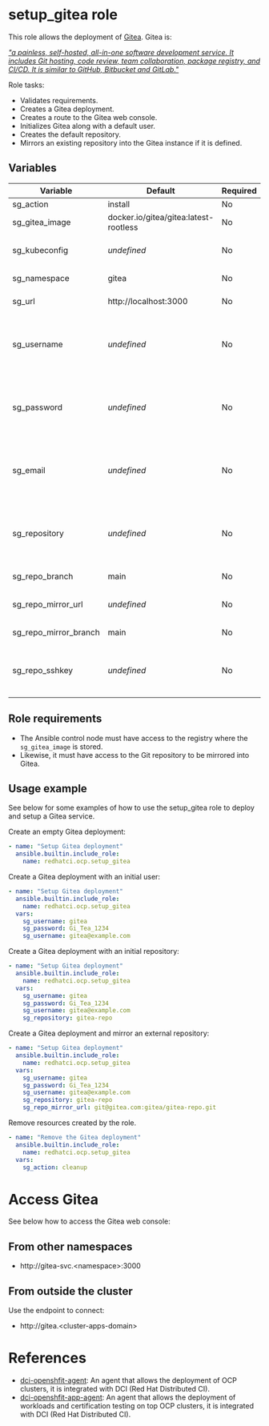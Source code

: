 # setup_gitea role

This role allows the deployment of [Gitea](https://gitea.com/). Gitea is:

[*"a painless, self-hosted, all-in-one software development service. It includes Git hosting, code review, team collaboration, package registry, and CI/CD. It is similar to GitHub, Bitbucket and GitLab."*](https://docs.gitea.com/)

Role tasks:
  - Validates requirements.
  - Creates a Gitea deployment.
  - Creates a route to the Gitea web console.
  - Initializes Gitea along with a default user.
  - Creates the default repository.
  - Mirrors an existing repository into the Gitea instance if it is defined.

## Variables

| Variable              | Default                               | Required | Description
| --------              | -------                               | -------- | -----------
| sg_action             | install                               | No       | Default role's action
| sg_gitea_image        | docker.io/gitea/gitea:latest-rootless | No       | Default Gitea server image
| sg_kubeconfig         | *undefined*                           | No       | Path to the OCP cluster's kubeconfig file
| sg_namespace          | gitea                                 | No       | Deployment Namespace
| sg_url                | http://localhost:3000                 | No       | Root URL to the Gitea service
| sg_username           | *undefined*                           | No       | Gitea's initial username. Mandatory if the initial repository (sg_repository) is created.
| sg_password           | *undefined*                           | No       | Gitea's initial password. Mandatory if the initial user (sg_username) is created.
| sg_email              | *undefined*                           | No       | E-mail address for the initial user. Mandatory if the initial user (sg_username) is created.
| sg_repository         | *undefined*                           | No       | Initial repository name. Mandatory if an external repository to mirror (sg_repo_mirror_url) is set.
| sg_repo_branch        | main                                  | No       | Main branch in the initial repository
| sg_repo_mirror_url    | *undefined*                           | No       | Git URL to mirror into the initial repository
| sg_repo_mirror_branch | main                                  | No       | Branch to mirror from the repository
| sg_repo_sshkey        | *undefined*                           | No       | The sshkey to clone the initial repository when the repo requires ssh authentication.

## Role requirements
  - The Ansible control node must have access to the registry where the `sg_gitea_image` is stored.
  - Likewise, it must have access to the Git repository to be mirrored into Gitea.

## Usage example

See below for some examples of how to use the setup_gitea role to deploy and setup a Gitea service.

Create an empty Gitea deployment:
```yaml
- name: "Setup Gitea deployment"
  ansible.builtin.include_role:
    name: redhatci.ocp.setup_gitea
```

Create a Gitea deployment with an initial user:
```yaml
- name: "Setup Gitea deployment"
  ansible.builtin.include_role:
    name: redhatci.ocp.setup_gitea
  vars:
    sg_username: gitea
    sg_password: Gi_Tea_1234
    sg_username: gitea@example.com
```

Create a Gitea deployment with an initial repository:
```yaml
- name: "Setup Gitea deployment"
  ansible.builtin.include_role:
    name: redhatci.ocp.setup_gitea
  vars:
    sg_username: gitea
    sg_password: Gi_Tea_1234
    sg_username: gitea@example.com
    sg_repository: gitea-repo
```

Create a Gitea deployment and mirror an external repository:
```yaml
- name: "Setup Gitea deployment"
  ansible.builtin.include_role:
    name: redhatci.ocp.setup_gitea
  vars:
    sg_username: gitea
    sg_password: Gi_Tea_1234
    sg_username: gitea@example.com
    sg_repository: gitea-repo
    sg_repo_mirror_url: git@gitea.com:gitea/gitea-repo.git
```

Remove resources created by the role.
```yaml
- name: "Remove the Gitea deployment"
  ansible.builtin.include_role:
    name: redhatci.ocp.setup_gitea
  vars:
    sg_action: cleanup
```

# Access Gitea

See below how to access the Gitea web console:

## From other namespaces
  - http://gitea-svc.\<namespace\>:3000

## From outside the cluster

Use the endpoint to connect:
  - http://gitea.\<cluster-apps-domain\>

# References

* [dci-openshfit-agent](https://github.com/redhat-cip/dci-openshift-agent/): An agent that allows the deployment of OCP clusters, it is integrated with DCI (Red Hat Distributed CI).
* [dci-openshfit-app-agent](https://github.com/redhat-cip/dci-openshift-app-agent/): An agent that allows the deployment of workloads and certification testing on top OCP clusters, it is integrated with DCI (Red Hat Distributed CI).
